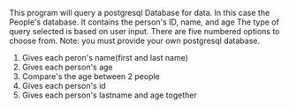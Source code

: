 This program will query a postgresql Database for data.
In this case the People's database.
It contains the person's ID, name, and age
The type of query selected is based on user input.
There are five numbered options to choose from.
Note: you must provide your own postgresql database.

1. Gives each peron's name(first and last name)
2. Gives each person's age
3. Compare's the age between 2 people
4. Gives each person's id
5. Gives each person's lastname and age together
